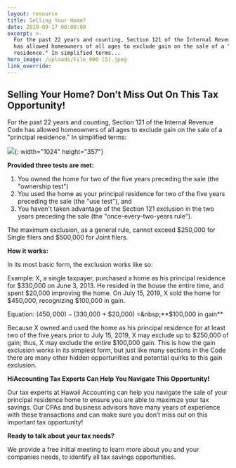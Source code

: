 ```yaml
---
layout: resource
title: Selling Your Home?
date: 2019-09-17 00:00:00
excerpt: >-
  For the past 22 years and counting, Section 121 of the Internal Revenue Code
  has allowed homeowners of all ages to exclude gain on the sale of a "principal
  residence." In simplified terms...
hero_image: /uploads/File_000 (5).jpeg
link_override:
---
```


## Selling Your Home? Don’t Miss Out On This Tax Opportunity\!

For the past 22 years and counting, Section 121 of the Internal Revenue Code has allowed homeowners of all ages to exclude gain on the sale of a "principal residence." In simplified terms:

![](uploads/1---selling-your-home-graphic.PNG){: width="1024" height="357"}

**Provided three tests are met:**

1. You owned the home for two of the five years preceding the sale (the "ownership test")
2. You used the home as your principal residence for two of the five years preceding the sale (the "use test"), and
3. You haven't taken advantage of the Section 121 exclusion in the two years preceding the sale (the "once-every-two-years rule").

The maximum exclusion, as a general rule, cannot exceed $250,000 for Single filers and $500,000 for Joint filers.

**How it works:**

In its most basic form, the exclusion works like so:

Example: X, a single taxpayer, purchased a home as his principal residence for $330,000 on June 3, 2013. He resided in the house the entire time, and spent $20,000 improving the home. On July 15, 2019, X sold the home for $450,000, recognizing $100,000 in gain.

Equation: ($450,000) - ($330,000 + $20,000) =&nbsp;**$100,000 in gain**

Because X owned and used the home as his principal residence for at least two of the five years prior to July 15, 2019, X may exclude up to $250,000 of gain; thus, X may exclude the entire $100,000 gain. This is how the gain exclusion works in its simplest form, but just like many sections in the Code there are many other hidden opportunities and potential quirks to this gain exclusion.

**HiAccounting Tax Experts Can Help You Navigate This Opportunity\!**

Our tax experts at Hawaii Accounting can help you navigate the sale of your principal residence home to ensure you are able to maximize your tax savings. Our CPAs and business advisors have many years of experience with these transactions and can make sure you don’t miss out on this important tax opportunity\!

**Ready to talk about your tax needs?**

We provide a free initial meeting to learn more about you and your companies needs, to identify all tax savings opportunities.

&nbsp;
